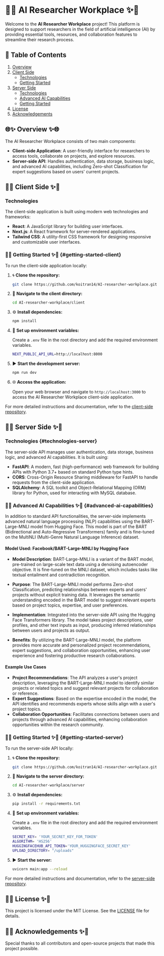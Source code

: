 # 🌟✨ AI Researcher Workplace ✨🌟

Welcome to the **AI Researcher Workplace** project! This platform is designed to support researchers in the field of artificial intelligence (AI) by providing essential tools, resources, and collaboration features to streamline their research process.

## 📜 Table of Contents
1. [Overview](#overview)
2. [Client Side](#client-side)
   - [Technologies](#technologies)
   - [Getting Started](#getting-started-client)
3. [Server Side](#server-side)
   - [Technologies](#technologies-server)
   - [Advanced AI Capabilities](#advanced-ai-capabilities)
   - [Getting Started](#getting-started-server)
4. [License](#license)
5. [Acknowledgements](#acknowledgements)

## 🌐✨ Overview ✨🌐

The AI Researcher Workplace consists of two main components:

- **Client-side Application**: A user-friendly interface for researchers to access tools, collaborate on projects, and explore resources.
- **Server-side API**: Handles authentication, data storage, business logic, and advanced AI capabilities, including Zero-shot Classification for expert suggestions based on users' current projects.

## 🎨✨ Client Side ✨🎨

### Technologies
The client-side application is built using modern web technologies and frameworks:

- **React**: A JavaScript library for building user interfaces.
- **Next.js**: A React framework for server-rendered applications.
- **Tailwind CSS**: A utility-first CSS framework for designing responsive and customizable user interfaces.

### 🚀✨ Getting Started ✨🚀 {#getting-started-client}

To run the client-side application locally:

1. 🌀 **Clone the repository:**

   ```bash
   git clone https://github.com/koitran14/AI-researcher-workplace.git
   ```

2. 📂 **Navigate to the client directory:**

   ```bash
   cd AI-researcher-workplace/client
   ```

3. ⚙️ **Install dependencies:**

   ```bash
   npm install
   ```

4. 🔑 **Set up environment variables:**

   Create a `.env` file in the root directory and add the required environment variables.
   
   ```bash
   NEXT_PUBLIC_API_URL=http://localhost:8000
   ```
    
5. ▶️ **Start the development server:**

   ```bash
   npm run dev
   ```

6. 🌐 **Access the application:**

   Open your web browser and navigate to `http://localhost:3000` to access the AI Researcher Workplace client-side application.

For more detailed instructions and documentation, refer to the [client-side repository](https://github.com/koitran14/AI-researcher-workplace/tree/main/client).

## 🔧✨ Server Side ✨🔧

### Technologies {#technologies-server}
The server-side API manages user authentication, data storage, business logic, and advanced AI capabilities. It is built using:

- **FastAPI**: A modern, fast (high-performance) web framework for building APIs with Python 3.7+ based on standard Python type hints.
- **CORS**: Cross-Origin Resource Sharing middleware for FastAPI to handle requests from the client-side application.
- **SQLAlchemy**: A SQL toolkit and Object-Relational Mapping (ORM) library for Python, used for interacting with MySQL database.

### 🤖✨ Advanced AI Capabilities ✨🤖 {#advanced-ai-capabilities}

In addition to standard API functionalities, the server-side implements advanced natural language processing (NLP) capabilities using the BART-Large-MNLI model from Hugging Face. This model is part of the BART (Bidirectional and Auto-Regressive Transformers) family and is fine-tuned on the MultiNLI (Multi-Genre Natural Language Inference) dataset.

#### **Model Used: Facebook/BART-Large-MNLI by Hugging Face**

- **Model Description**: BART-Large-MNLI is a variant of the BART model, pre-trained on large-scale text data using a denoising autoencoder objective. It is fine-tuned on the MNLI dataset, which includes tasks like textual entailment and contradiction recognition.

- **Purpose**: The BART-Large-MNLI model performs Zero-shot Classification, predicting relationships between experts and users' projects without explicit training data. It leverages the semantic understanding encoded in the BART model to suggest relevant experts based on project topics, expertise, and user preferences.

- **Implementation**: Integrated into the server-side API using the Hugging Face Transformers library. The model takes project descriptions, user profiles, and other text inputs as input, producing inferred relationships between users and projects as output.

- **Benefits**: By utilizing the BART-Large-MNLI model, the platform provides more accurate and personalized project recommendations, expert suggestions, and collaboration opportunities, enhancing user experience and fostering productive research collaborations.

#### **Example Use Cases**

- **Project Recommendations**: The API analyzes a user's project description, leveraging the BART-Large-MNLI model to identify similar projects or related topics and suggest relevant projects for collaboration or reference.
- **Expert Suggestions**: Based on the expertise encoded in the model, the API identifies and recommends experts whose skills align with a user's project topics.
- **Collaboration Opportunities**: Facilitates connections between users and projects through advanced AI capabilities, enhancing collaboration opportunities within the research community.

### 🚀✨ Getting Started ✨🚀 {#getting-started-server}

To run the server-side API locally:

1. 🌀 **Clone the repository:**

   ```bash
   git clone https://github.com/koitran14/AI-researcher-workplace.git
   ```

2. 📂 **Navigate to the server directory:**

   ```bash
   cd AI-researcher-workplace/server
   ```

3. ⚙️ **Install dependencies:**

   ```bash
   pip install -r requirements.txt
   ```

4. 🔑 **Set up environment variables:**

   Create a `.env` file in the root directory and add the required environment variables.
   
   ```bash
   SECRET_KEY= 'YOUR_SECRET_KEY_FOR_TOKEN'
   ALGORITHM= 'HS256'
   HUGGINGFACEHUB_API_TOKEN='YOUR_HUGGINGFACE_SECRET_KEY'
   UPLOAD_DIRECTORY= "/uploads"
   ```

5. ▶️ **Start the server:**

   ```bash
   uvicorn main:app --reload
   ```

For more detailed instructions and documentation, refer to the [server-side repository](https://github.com/koitran14/AI-researcher-workplace/tree/main/server).

## 📜✨ License ✨📜

This project is licensed under the MIT License. See the [LICENSE](LICENSE) file for details.

## 🙏✨ Acknowledgements ✨🙏

Special thanks to all contributors and open-source projects that made this project possible.
